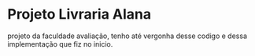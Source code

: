 # Projeto Livraria Alana
projeto da faculdade avaliação, tenho até vergonha desse codigo e dessa implementação que fiz no inicio.
